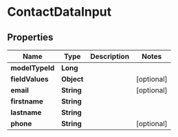 

# ContactDataInput


## Properties

| Name | Type | Description | Notes |
|------------ | ------------- | ------------- | -------------|
|**modelTypeId** | **Long** |  |  |
|**fieldValues** | **Object** |  |  [optional] |
|**email** | **String** |  |  [optional] |
|**firstname** | **String** |  |  |
|**lastname** | **String** |  |  |
|**phone** | **String** |  |  [optional] |



